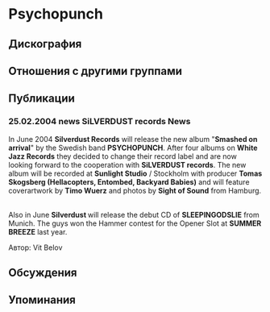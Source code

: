 # Psychopunch



## Дискография


## Отношения с другими группами


## Публикации

### 25.02.2004 news SiLVERDUST records News

<P>In June 2004&nbsp;<B>Silverdust Records</B>&nbsp;will release the new album "<B>Smashed on arrival</B>" by the Swedish band <B>PSYCHOPUNCH</B>. After four albums on <B>White Jazz Records</B> they decided to change their record label and are now looking forward to the cooperation with <B>SiLVERDUST records</B>. The new album will be recorded at <B>Sunlight Studio</B> / Stockholm with producer <B>Tomas Skogsberg (Hellacopters, Entombed, Backyard Babies)</B> and will feature coverartwork by <B>Timo Wuerz</B> and photos by <B>Sight of Sound</B> from Hamburg.</P>
<P><BR>Also in June&nbsp;<B>Silverdust </B>will release the debut CD of <B>SLEEPINGODSLIE</B> from Munich. The guys won the Hammer contest for the Opener Slot at <B>SUMMER BREEZE</B> last year.<BR></P>
Автор: Vit Belov


## Обсуждения


## Упоминания

